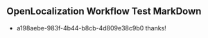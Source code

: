 ## OpenLocalization Workflow Test MarkDown
* a198aebe-983f-4b44-b8cb-4d809e38c9b0 thanks!

<!--HONumber=Aug16_HO5-->


